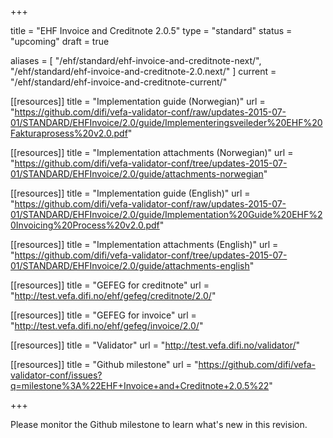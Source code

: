 +++

title = "EHF Invoice and Creditnote 2.0.5"
type = "standard"
status = "upcoming"
draft = true

aliases = [ "/ehf/standard/ehf-invoice-and-creditnote-next/", "/ehf/standard/ehf-invoice-and-creditnote-2.0.next/" ]
current = "/ehf/standard/ehf-invoice-and-creditnote-current/"

[[resources]]
title = "Implementation guide (Norwegian)"
url = "https://github.com/difi/vefa-validator-conf/raw/updates-2015-07-01/STANDARD/EHFInvoice/2.0/guide/Implementeringsveileder%20EHF%20Fakturaprosess%20v2.0.pdf"

[[resources]]
title = "Implementation attachments (Norwegian)"
url = "https://github.com/difi/vefa-validator-conf/tree/updates-2015-07-01/STANDARD/EHFInvoice/2.0/guide/attachments-norwegian"

[[resources]]
title = "Implementation guide (English)"
url = "https://github.com/difi/vefa-validator-conf/raw/updates-2015-07-01/STANDARD/EHFInvoice/2.0/guide/Implementation%20Guide%20EHF%20Invoicing%20Process%20v2.0.pdf"

[[resources]]
title = "Implementation attachments (English)"
url = "https://github.com/difi/vefa-validator-conf/tree/updates-2015-07-01/STANDARD/EHFInvoice/2.0/guide/attachments-english"

[[resources]]
title = "GEFEG for creditnote"
url = "http://test.vefa.difi.no/ehf/gefeg/creditnote/2.0/"

[[resources]]
title = "GEFEG for invoice"
url = "http://test.vefa.difi.no/ehf/gefeg/invoice/2.0/"

[[resources]]
title = "Validator"
url = "http://test.vefa.difi.no/validator/"

[[resources]]
title = "Github milestone"
url = "https://github.com/difi/vefa-validator-conf/issues?q=milestone%3A%22EHF+Invoice+and+Creditnote+2.0.5%22"

+++

Please monitor the Github milestone to learn what's new in this revision.
